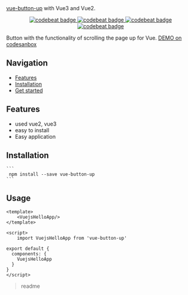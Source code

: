 <snippet>
  <content><![CDATA[
  
# [vue-button-up](https://github.com/AlexeyZelenko/vue3_typescript/tree/master/src/vue-button-up) with Vue3 and Vue2.


<p align="center">
    <a href="https://www.npmjs.com/package/vue-button-up">
      <img alt="codebeat badge" src="https://img.shields.io/badge/version-1.0.0%20-44cc11.svg" />
    </a>
    <a href="https://www.npmjs.com/package/tiptap-vuetify">
      <img alt="codebeat badge" src="https://img.shields.io/badge/license-ISC%20-44cc11.svg" />
    </a>
    <a href="https://standardjs.com/">
      <img alt="codebeat badge" src="https://badgen.net/badge/code%20style/standard/f2a" />
    </a>
    <a href="https://www.npmjs.com/package/tiptap-vuetify">
      <img alt="codebeat badge" src="https://img.shields.io/badge/size-3.28%20kB-44cc11.svg" />
    </a>
  </p>
  
  Button with the functionality of scrolling the page up for Vue.
  [DEMO on codesanbox](https://codesandbox.io/s/vue-button-up-dcvnc)
  
  ## Navigation
  
  <!-- TOC -->
  
  - [Features](#features)
  - [Installation](#installation)
  - [Get started](#get-started)
  <!-- /TOC -->
  
  ## Features
  
  - used vue2, vue3
  - easy to install
  - Easy application

  
  ## Installation
    ```
     npm install --save vue-button-up
    ```

## Usage
```
<template>
    <VuejsHelloApp/>
</template>

<script>
    import VuejsHelloApp from 'vue-button-up'
    
export default {
  components: {
    VuejsHelloApp
  }
}
</script>
``` 



></content>
><tabTrigger>readme</tabTrigger>
</snippet>